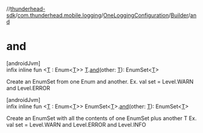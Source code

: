 //[thunderhead-sdk](../../../../index.md)/[com.thunderhead.mobile.logging](../../index.md)/[OneLoggingConfiguration](../index.md)/[Builder](index.md)/[and](and.md)

# and

[androidJvm]\
infix inline fun <[T](and.md) : Enum<[T](and.md)>> [T](and.md).[and](and.md)(other: [T](and.md)): EnumSet<[T](and.md)>

Create an EnumSet from one Enum<T> and another. Ex. val set = Level.WARN and Level.ERROR

[androidJvm]\
infix inline fun <[T](and.md) : Enum<[T](and.md)>> EnumSet<[T](and.md)>.[and](and.md)(other: [T](and.md)): EnumSet<[T](and.md)>

Create an EnumSet with all the contents of one EnumSet<T> plus another T Ex. val set = Level.WARN and Level.ERROR and Level.INFO
